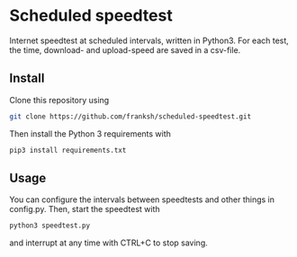 # Scheduled speedtest

Internet speedtest at scheduled intervals, written in Python3. For each test, the time, download- and upload-speed are saved in a csv-file.

## Install

Clone this repository using

```bash
git clone https://github.com/franksh/scheduled-speedtest.git
```

Then install the Python 3 requirements with

```bash
pip3 install requirements.txt
```

## Usage

You can configure the intervals between speedtests and other things in config.py.
Then, start the speedtest with

```bash
python3 speedtest.py
```

and interrupt at any time with CTRL+C to stop saving.
